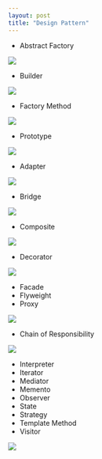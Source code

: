 ```yaml
---
layout: post
title: "Design Pattern"
---
```

- Abstract Factory

![](/media/posts/design_pattern/abstract_factory.svg)

- Builder

![](/media/posts/design_pattern/builder.svg)

- Factory Method

![](/media/posts/design_pattern/factory_method.svg)

- Prototype

![](/media/posts/design_pattern/prototype.svg)

- Adapter

![](/media/posts/design_pattern/adapter.svg)

- Bridge

![](/media/posts/design_pattern/bridge.svg)

- Composite

![](/media/posts/design_pattern/composite.svg)

- Decorator

![](/media/posts/design_pattern/decorator.svg)

- Facade
- Flyweight
- Proxy

![](/media/posts/design_pattern/proxy.svg)

- Chain of Responsibility

![](/media/posts/design_pattern/chain_of_responsibility.svg)

- Interpreter
- Iterator
- Mediator
- Memento
- Observer
- State
- Strategy
- Template Method
- Visitor

![](/media/posts/design_pattern/visitor.svg)